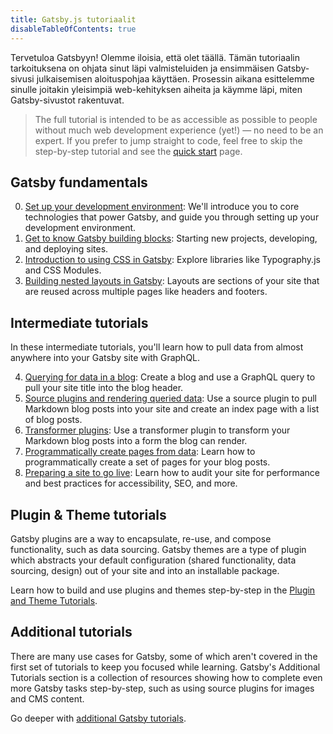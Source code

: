 ```yaml
---
title: Gatsby.js tutoriaalit
disableTableOfContents: true
---
```


Tervetuloa Gatsbyyn! Olemme iloisia, että olet täällä. Tämän tutoriaalin tarkoituksena on ohjata sinut läpi valmisteluiden ja ensimmäisen Gatsby-sivusi julkaisemisen aloituspohjaa käyttäen. Prosessin aikana esittelemme sinulle joitakin yleisimpiä web-kehityksen aiheita ja käymme läpi, miten Gatsby-sivustot rakentuvat.

> The full tutorial is intended to be as accessible as possible to people without much web development experience (yet!) — no need to be an expert. If you prefer to jump straight to code, feel free to skip the step-by-step tutorial and see the [quick start](/docs/quick-start/) page.

## Gatsby fundamentals

0. [Set up your development environment](/tutorial/part-zero/): We'll introduce you to core technologies that power Gatsby, and guide you through setting up your development environment.
1. [Get to know Gatsby building blocks](/tutorial/part-one/): Starting new projects, developing, and deploying sites.
1. [Introduction to using CSS in Gatsby](/tutorial/part-two/): Explore libraries like Typography.js and CSS Modules.
1. [Building nested layouts in Gatsby](/tutorial/part-three/): Layouts are sections of your site that are reused across multiple pages like headers and footers.

## Intermediate tutorials

In these intermediate tutorials, you'll learn how to pull data from almost anywhere into your Gatsby site with GraphQL.

4. [Querying for data in a blog](/tutorial/part-four/): Create a blog and use a GraphQL query to pull your site title into the blog header.
5. [Source plugins and rendering queried data](/tutorial/part-five/): Use a source plugin to pull Markdown blog posts into your site and create an index page with a list of blog posts.
6. [Transformer plugins](/tutorial/part-six/): Use a transformer plugin to transform your Markdown blog posts into a form the blog can render.
7. [Programmatically create pages from data](/tutorial/part-seven/): Learn how to programmatically create a set of pages for your blog posts.
8. [Preparing a site to go live](/tutorial/part-eight/): Learn how to audit your site for performance and best practices for accessibility, SEO, and more.

## Plugin & Theme tutorials

Gatsby plugins are a way to encapsulate, re-use, and compose functionality, such as data sourcing. Gatsby themes are a type of plugin which abstracts your default configuration (shared functionality, data sourcing, design) out of your site and into an installable package.

Learn how to build and use plugins and themes step-by-step in the [Plugin and Theme Tutorials](/tutorial/plugin-and-theme-tutorials/).

## Additional tutorials

There are many use cases for Gatsby, some of which aren't covered in the first set of tutorials to keep you focused while learning. Gatsby's Additional Tutorials section is a collection of resources showing how to complete even more Gatsby tasks step-by-step, such as using source plugins for images and CMS content.

Go deeper with [additional Gatsby tutorials](/tutorial/additional-tutorials/).
